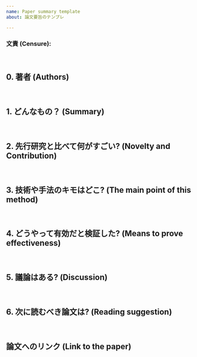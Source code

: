 ```yaml
---
name: Paper summary template
about: 論文要旨のテンプレ

---
```


### 文責 (Censure): 


<br/>

## 0. 著者 (Authors)


<br/>

## 1. どんなもの？ (Summary)


<br/>

## 2. 先行研究と比べて何がすごい? (Novelty and Contribution)


<br/>

## 3. 技術や手法のキモはどこ? (The main point of this method)


<br/>

## 4. どうやって有効だと検証した? (Means to prove effectiveness)


<br/>

## 5. 議論はある? (Discussion)


<br/>

## 6. 次に読むべき論文は? (Reading suggestion)


<br/>

## 論文へのリンク (Link to the paper)


<br/>

